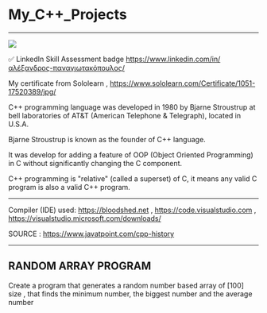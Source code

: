 # My_C++_Projects
-------------------------
![](https://th.bing.com/th/id/Rab69e85c1a89fef82f4fe5e87bd9da33?rik=dsuoqWvxOp%2f6BQ&pid=ImgRaw)



✅ LinkedIn Skill Assessment badge
https://www.linkedin.com/in/αλέξανδρος-παναγιωτακόπουλος/


My certificate from Sololearn , https://www.sololearn.com/Certificate/1051-17520389/jpg/


C++ programming language was developed in 1980 by Bjarne Stroustrup at bell laboratories of AT&T (American Telephone & Telegraph), located in U.S.A.

Bjarne Stroustrup is known as the founder of C++ language.

It was develop for adding a feature of OOP (Object Oriented Programming) in C without significantly changing the C component.

C++ programming is "relative" (called a superset) of C, it means any valid C program is also a valid C++ program.

---


Compiler (IDE) used: https://bloodshed.net , https://code.visualstudio.com , https://visualstudio.microsoft.com/downloads/


SOURCE : https://www.javatpoint.com/cpp-history

-----------------------------------------------------------------------------------------------------------------------------------------------------------------------------------
RANDOM ARRAY PROGRAM
-----------------------------------------------------------------------------------------------------------------------------------------------------------------------------------

Create a program that generates a random number based array of [100] size , that finds the minimum number, the biggest number and the average number
